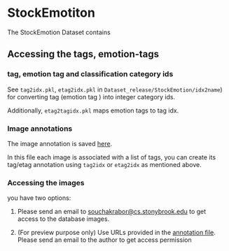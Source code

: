 # StockEmotiton

The StockEmotion Dataset contains 


## Accessing the tags, emotion-tags

### tag, emotion tag and classification category ids

See `tag2idx.pkl`, `etag2idx.pkl` in  `Dataset_release/StockEmotion/idx2name`)
 for converting tag (emotion tag
) into integer category ids.


Additionally, `etag2tagidx.pkl` maps emotion tags to tag idx.

### Image annotations

The image annotation is saved [here](https://drive.google.com/file/d/1XKrTFQARiY0pO7tXbu6XsvXlZuB1rO68/view?usp=sharing). 

In this file each image is associated with a list of tags, you can create its tag/etag annotation using `tag2idx` or
 `etag2idx` as mentioned above.

### Accessing the images 

you have two options: 

1. Please send an email to souchakrabor@cs.stonybrook.edu to get access to the database images.

2. (For preview purpose only) Use URLs provided in the [annotation file](https://drive.google.com/file/d/12DIhjzVFDlljEDjnqpp97LtkFIh9pjkc/view?usp=sharing). Please send an email to the author to get access permission


